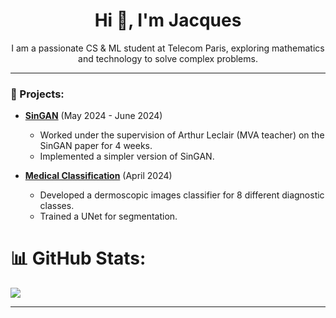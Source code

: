 <h1 align="center">Hi 👋, I'm Jacques</h1>
<p align="center">I am a passionate CS & ML student at Telecom Paris, exploring mathematics and technology to solve complex problems.</p>

---

### 🌟 Projects:

- **[SinGAN](https://github.com/SunJacques/SinGAN)** (May 2024 - June 2024)
  - Worked under the supervision of Arthur Leclair (MVA teacher) on the SinGAN paper for 4 weeks.
  - Implemented a simpler version of SinGAN.

- **[Medical Classification](https://github.com/SunJacques/Medical_classification)** (April 2024)
  - Developed a dermoscopic images classifier for 8 different diagnostic classes.
  - Trained a UNet for segmentation.

# 📊 GitHub Stats:
![](https://github-readme-stats.vercel.app/api/top-langs/?username=SunJacques&theme=white&hide_border=false&include_all_commits=true&count_private=false&layout=compact&hide=jupyter%20notebook)

---
